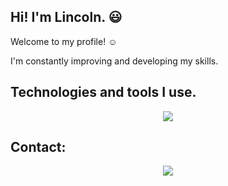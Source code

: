 ## Hi! I'm Lincoln. :smiley:
Welcome to my profile! :relaxed:

I'm constantly improving and developing my skills.


## Technologies and tools I use.
<p align="center">
  <a href="https://skillicons.dev">
    <img src="https://skillicons.dev/icons?i=cs,dotnet,php,laravel,mysql,html,css,js,bootstrap,react" />
  </a>
</p>

## Contact:
<p align="center">
  <a href="https://www.linkedin.com/in/lincoln-vinícius/">
    <img src="https://skillicons.dev/icons?i=linkedin" />
  </a>
</p>


